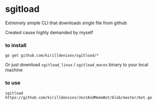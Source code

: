 # sgitload

Extremely simple CLI that downloads single file from github

Created cause highly demanded by myself

### to install
```
go get github.com/kirilldenisov/sgitload/*
```
Or just download ```sgitload_linux``` / ```sgitload_macos``` binary to your local machine

### to use
```
sgitload https://github.com/kirilldenisov/JestAndMemeBot/blob/master/bot.go
```
